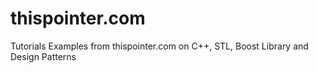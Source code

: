 # thispointer.com
Tutorials Examples from thispointer.com on C++, STL, Boost Library and Design Patterns
